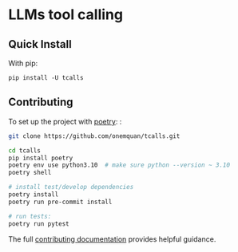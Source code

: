 # LLMs tool calling


## Quick Install
With pip:
```
pip install -U tcalls
```

## Contributing

To set up the project with [poetry](https://python-poetry.org):
:
```bash
git clone https://github.com/onemquan/tcalls.git

cd tcalls
pip install poetry
poetry env use python3.10  # make sure python --version ~ 3.10
poetry shell

# install test/develop dependencies
poetry install
poetry run pre-commit install

# run tests:
poetry run pytest
```
The full [contributing documentation](./CONTRIBUTING.md) provides helpful guidance.
